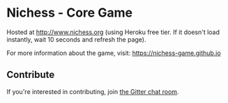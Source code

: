 # Nichess - Core Game

Hosted at http://www.nichess.org (using Heroku free tier. If it doesn't load instantly, wait 10
seconds and refresh the page).

For more information about the game, visit: https://nichess-game.github.io

## Contribute

If you're interested in contributing, join [the Gitter chat room](https://gitter.im/nichess-game/community?utm_source=share-link&utm_medium=link&utm_campaign=share-link).
